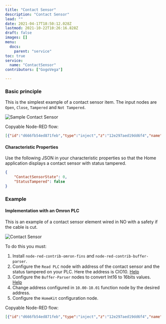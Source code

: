 ```yaml
---
title: "Contact Sensor"
description: "Contact Sensor"
lead: ""
date: 2021-04-17T18:50:12.028Z
lastmod: 2021-10-22T10:26:16.828Z
draft: false
images: []
menu:
  docs:
    parent: "service"
toc: true
service:
  name: "ContactSensor"
contributors: ["GogoVega"]

---
```


### Basic principle

This is the simplest example of a contact sensor item. The input nodes are `Open`, `Close`, `Tampered` and `Not Tampered`.

![Sample Contact Sensor](https://user-images.githubusercontent.com/92022724/138437822-c6e2042d-f853-4cd7-baa5-a927e13f76d5.PNG)

Copyable Node-RED flow:

```json
[{"id":"d666fb54ed871feb","type":"inject","z":"12e297aed19dd6f4","name":"Close","props":[{"p":"payload"}],"repeat":"","crontab":"","once":false,"onceDelay":"0.5","topic":"","payload":"{\"ContactSensorState\":0}","payloadType":"json","x":170,"y":60,"wires":[["9e486680d55835a5"]]},{"id":"9e486680d55835a5","type":"homekit-service","z":"12e297aed19dd6f4","isParent":true,"hostType":"0","bridge":"5b5f6f73.10106","accessoryId":"","parentService":"","name":"Contact Sensor","serviceName":"ContactSensor","topic":"","filter":false,"manufacturer":"NRCHKB","model":"1.2.0","serialNo":"Default Serial Number","firmwareRev":"1.2.0","hardwareRev":"1.2.0","softwareRev":"1.2.0","cameraConfigVideoProcessor":"ffmpeg","cameraConfigSource":"","cameraConfigStillImageSource":"","cameraConfigMaxStreams":2,"cameraConfigMaxWidth":1280,"cameraConfigMaxHeight":720,"cameraConfigMaxFPS":10,"cameraConfigMaxBitrate":300,"cameraConfigVideoCodec":"libx264","cameraConfigAudioCodec":"libfdk_aac","cameraConfigAudio":false,"cameraConfigPacketSize":1316,"cameraConfigVerticalFlip":false,"cameraConfigHorizontalFlip":false,"cameraConfigMapVideo":"0:0","cameraConfigMapAudio":"0:1","cameraConfigVideoFilter":"scale=1280:720","cameraConfigAdditionalCommandLine":"-tune zerolatency","cameraConfigDebug":false,"cameraConfigSnapshotOutput":"disabled","cameraConfigInterfaceName":"","characteristicProperties":"{\"ContactSensorState\":0,\"StatusTampered\":false}","waitForSetupMsg":false,"outputs":2,"x":420,"y":160,"wires":[[],[]]},{"id":"af920b06516e5680","type":"inject","z":"12e297aed19dd6f4","name":"Open","props":[{"p":"payload"}],"repeat":"","crontab":"","once":false,"onceDelay":"0.5","topic":"","payload":"{\"ContactSensorState\":1}","payloadType":"json","x":170,"y":120,"wires":[["9e486680d55835a5"]]},{"id":"8e6cbaee4b087ccb","type":"inject","z":"12e297aed19dd6f4","name":"Tampered","props":[{"p":"payload"}],"repeat":"","crontab":"","once":false,"onceDelay":"0.5","topic":"","payload":"{\"StatusTampered\":true}","payloadType":"json","x":180,"y":220,"wires":[["9e486680d55835a5"]]},{"id":"5bd9bdfeb5c1e653","type":"inject","z":"12e297aed19dd6f4","name":"Not Tampered","props":[{"p":"payload"}],"repeat":"","crontab":"","once":false,"onceDelay":"0.5","topic":"","payload":"{\"StatusTampered\":false}","payloadType":"json","x":190,"y":280,"wires":[["9e486680d55835a5"]]},{"id":"5b5f6f73.10106","type":"homekit-bridge","bridgeName":"Pont Node-Red","pinCode":"123-45-321","port":"","allowInsecureRequest":true,"manufacturer":"NRCHKB","model":"1.2.0","serialNo":"Raspberry Pi 3 B+","firmwareRev":"1.2.0","hardwareRev":"1.2.0","softwareRev":"1.2.0","customMdnsConfig":false,"mdnsMulticast":true,"mdnsInterface":"","mdnsPort":"","mdnsIp":"","mdnsTtl":"","mdnsLoopback":true,"mdnsReuseAddr":true,"allowMessagePassthrough":true}]
```

#### Characteristic Properties

Use the following JSON in your characteristic properties so that the Home application displays a contact sensor with status tampered.

```json
{
	"ContactSensorState": 0,
	"StatusTampered": false
}
```

### Example

#### Implementation with an Omron PLC

This is an example of a contact sensor element wired in NO with a safety if the cable is cut.

![Contact Sensor](https://user-images.githubusercontent.com/92022724/138437909-ba946827-c288-4e51-96f6-6477abac92fe.PNG)

To do this you must:

1. Install `node-red-contrib-omron-fins` and `node-red-contrib-buffer-parser`.
2. Configure the `Read PLC` node with address of the contact sensor and  the status tampered on your PLC. Here the address is CIO10. [Help](https://github.com/Steve-Mcl/node-red-contrib-omron-fins)
3. Configure the `Buffer-Parser` nodes to convert Int16 to 16bits values. [Help](https://github.com/Steve-Mcl/node-red-contrib-buffer-parser)
4. Change address configured in `10.00-10.01` function node by the desired address.
5. Configure the `HomeKit` configuration node.

Copyable Node-RED flow:

```json
[{"id":"d666fb54ed871feb","type":"inject","z":"12e297aed19dd6f4","name":"2s","props":[{"p":"time","v":"true","vt":"bool"}],"repeat":"2","crontab":"","once":false,"onceDelay":"0.5","topic":"","x":110,"y":60,"wires":[["93b4e6bbe3b1a7b2"]]},{"id":"93b4e6bbe3b1a7b2","type":"FINS Read Multiple","z":"12e297aed19dd6f4","name":"Read PLC","connection":"11b8375b.b1ee31","addressType":"str","address":"CIO10","msgPropertyType":"msg","msgProperty":"CIO_READ","outputFormatType":"signed","outputFormat":"","x":270,"y":60,"wires":[["60edd09485c09cf0"]]},{"id":"60edd09485c09cf0","type":"buffer-parser","z":"12e297aed19dd6f4","name":"Int16=>16b","data":"CIO_READ","dataType":"msg","specification":"spec","specificationType":"ui","items":[{"type":"16bitbe","name":"CIO10","offset":0,"length":1,"offsetbit":0,"scale":"1","mask":""}],"swap1":"","swap2":"","swap3":"","swap1Type":"swap","swap2Type":"swap","swap3Type":"swap","msgProperty":"CIO_READ","msgPropertyType":"str","resultType":"keyvalue","resultTypeType":"output","multipleResult":false,"fanOutMultipleResult":false,"setTopic":true,"outputs":1,"x":450,"y":60,"wires":[["1b23e6a98e61d44c"]]},{"id":"9e486680d55835a5","type":"homekit-service","z":"12e297aed19dd6f4","isParent":true,"hostType":"0","bridge":"5b5f6f73.10106","accessoryId":"","parentService":"","name":"Contact Sensor","serviceName":"ContactSensor","topic":"","filter":false,"manufacturer":"NRCHKB","model":"1.2.0","serialNo":"Default Serial Number","firmwareRev":"1.2.0","hardwareRev":"1.2.0","softwareRev":"1.2.0","cameraConfigVideoProcessor":"ffmpeg","cameraConfigSource":"","cameraConfigStillImageSource":"","cameraConfigMaxStreams":2,"cameraConfigMaxWidth":1280,"cameraConfigMaxHeight":720,"cameraConfigMaxFPS":10,"cameraConfigMaxBitrate":300,"cameraConfigVideoCodec":"libx264","cameraConfigAudioCodec":"libfdk_aac","cameraConfigAudio":false,"cameraConfigPacketSize":1316,"cameraConfigVerticalFlip":false,"cameraConfigHorizontalFlip":false,"cameraConfigMapVideo":"0:0","cameraConfigMapAudio":"0:1","cameraConfigVideoFilter":"scale=1280:720","cameraConfigAdditionalCommandLine":"-tune zerolatency","cameraConfigDebug":false,"cameraConfigSnapshotOutput":"disabled","cameraConfigInterfaceName":"","characteristicProperties":"{\"ContactSensorState\":0,\"StatusTampered\":false}","waitForSetupMsg":false,"outputs":2,"x":820,"y":60,"wires":[[],[]]},{"id":"1b23e6a98e61d44c","type":"function","z":"12e297aed19dd6f4","name":"10.00-10.01","func":"var ContactState = msg.CIO_READ.CIO10[0].bits[0];   //10.00\nvar TamperedState = msg.CIO_READ.CIO10[0].bits[1];  //10.01\n\nmsg = {payload:{\n    \"StatusTampered\":TamperedState,\n    \"ContactSensorState\":ContactState\n    }\n};\n\nreturn msg;","outputs":1,"noerr":0,"initialize":"","finalize":"","libs":[],"x":630,"y":60,"wires":[["9e486680d55835a5"]]},{"id":"11b8375b.b1ee31","type":"FINS Connection","name":"PLC","host":"192.168.1.2","port":"9600","MODE":"","MODEType":"CS","protocol":"","protocolType":"udp","ICF":"","DNA":"","DA1":"2","DA2":"","SNA":"","SA1":"20","SA2":"","autoConnect":true},{"id":"5b5f6f73.10106","type":"homekit-bridge","bridgeName":"Pont Node-Red","pinCode":"123-45-321","port":"","allowInsecureRequest":true,"manufacturer":"NRCHKB","model":"1.2.0","serialNo":"Raspberry Pi 3 B+","firmwareRev":"1.2.0","hardwareRev":"1.2.0","softwareRev":"1.2.0","customMdnsConfig":false,"mdnsMulticast":true,"mdnsInterface":"","mdnsPort":"","mdnsIp":"","mdnsTtl":"","mdnsLoopback":true,"mdnsReuseAddr":true,"allowMessagePassthrough":true}]
```
